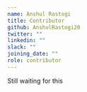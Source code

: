 ```yaml
---
name: Anshul Rastogi
title: Contributor
github: AnshulRastogi20
twitter: ""
linkedin: ""
slack: ""
joining_date: ""
role: contributor
---
```


Still waiting for this

